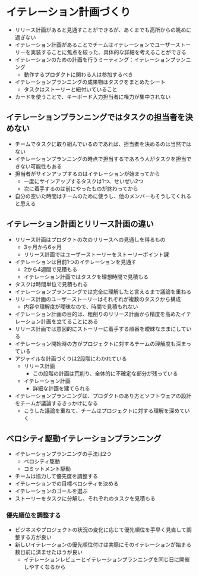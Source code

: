# イテレーション計画づくり

- リリース計画があると見通すことができるが、あくまでも高所からの眺めに過ぎない
- イテレーション計画があることでチームはイテレーションでユーザーストーリーを実装することに焦点を絞った、具体的な詳細を考えることができる
- イテレーションのための計画を行うミーティング：イテレーションプランニング
    - 動作するプロダクトに関わる人は参加するべき
- イテレーションプランニングの成果物はタスクをまとめたシート
    - タスクはストーリーと紐付いていること
- カードを使うことで、キーボード入力担当者に権力が集中されない

## イテレーションプランニングではタスクの担当者を決めない

- チームでタスクに取り組んでいるのであれば、担当者を決めるのは当然ではない
- イテレーションプランニングの時点で担当するであろう人がタスクを担当できない可能性もある
- 担当者がサインアップするのはイテレーションが始まってから
    - 一度にサインアップするタスクは1つ、せいぜい2つ
    - 次に着手するのは前にやったものが終わってから
- 自分の空いた時間はチームのために使うし、他のメンバーもそうしてくれると思える

## イテレーション計画とリリース計画の違い

- リリース計画はプロダクトの次のリリースへの見通しを得るもの
    - 3ヶ月から6ヶ月
    - リリース計画ではユーザーストーリーをストーリーポイント課
- イテレーションは目前1つのイテレーションを見通す
    - 2から4週間で見積もる
    - イテレーション計画ではタスクを理想時間で見積もる
- タスクは時間単位で見積もれる
- イテレーションプランニングでは完全に理解したと言えるまで議論を重ねる
- リリース計画のユーザーストーリーはそれぞれが複数のタスクから構成
    - 内容や理解度が曖昧なので、時間で見積もれない
- イテレーション計画の目的は、粗削りのリリース計画から精度を高めたイテレーション計画を立てることにある
- リリース計画では意図的にストーリーに着手する順番を曖昧なままにしている
- イテレーション開始時の方がプロジェクトに対するチームの理解度も深まっている
- アジャイルな計画づくりは2段階にわかれている
    - リリース計画
        - この段階の計画は荒削り、全体的に不確定な部分が残っている
    - イテレーション計画
        - 詳細な計画を建てられる
- イテレーションプランニングは、プロダクトのあり方とソフトウェアの設計をチームが議論するきっかけになる
    - こうした議論を重ねて、チームはプロジェクトに対する理解を深めていく

## ベロシティ駆動イテレーションプランニング

- イテレーションプランニングの手法は2つ
    - ベロシティ駆動
    - コミットメント駆動
- チームは協力して優先度を調整する
- イテレーションでの目標ベロシティを決める
- イテレーションのゴールを選ぶ
- ストーリーをタスクに分解し、それぞれのタスクを見積もる

### 優先順位を調整する

- ビジネスやプロジェクトの状況の変化に応じて優先順位を手早く見直して調整する方が良い
- 新しいイテレーションの優先順位付けは実際にそのイテレーションが始まる数日前に済ませたほうが良い
    - イテレーションレビューとイテレーションプランニングを同じ日に開催しやすくなるから
